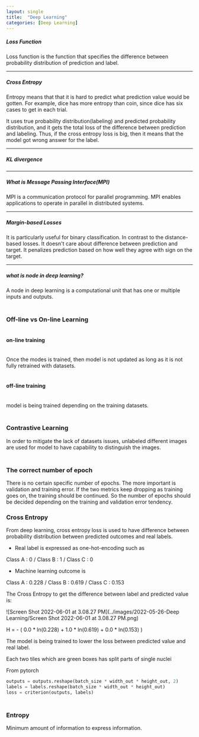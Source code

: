```yaml
---
layout: single
title:  "Deep Learning"
categories: [Deep Learning]
---
```


##### Loss Function

Loss function is the function that specifies the difference between probability distribution of prediction and label. 

------

##### Cross Entropy

Entropy means that that it is hard to predict what prediction value would be gotten. For example, dice has more entropy than coin, since dice has six cases to get in each trial.

It uses true probability distribution(labeling) and predicted probability distribution, and it gets the total loss of the difference between prediction and labeling. Thus, if the cross entropy loss is big, then it means that the model got wrong answer for the label.

------

##### KL divergence



------

##### What is Message Passing Interface(MPI)

MPI is a communication protocol for parallel programming. MPI enables applications to operate in parallel in distributed systems.

------

##### Margin-based Losses

It is particularly useful for binary classification. In contrast to the distance-based losses. It doesn't care about difference between prediction and target. It penalizes prediction based on how well they agree with sign on the target.

------

##### what is node in deep learning?

A node in deep learning is a computational unit that has one or multiple inputs and outputs.

### <br>Off-line vs On-line Learning

#### <br>on-line training

<br>Once the modes is trained, then model is not updated as long as it is not fully retrained with datasets.

#### <br>off-line training

<br>model is being trained depending on the training datasets.



### <br>Contrastive Learning

In order to mitigate the lack of datasets issues, unlabeled different images are used for model to have capability to distinguish the images.



### <br>The correct number of epoch

There is no certain specific number of epochs. The more important is validation and training error. If the two metrics keep dropping as training goes on, the training should be continued. So the number of epochs should be decided depending on the training and validation error tendency.



### Cross Entropy

From deep learning, cross entropy loss is used to have difference between probability distribution between predicted outcomes and real labels.

- Real label is expressed as one-hot-encoding such as

Class A : 0 / Class B : 1 / Class C : 0



- Machine learning outcome is 

Class A : 0.228 / Class B : 0.619 / Class C : 0.153



The Cross Entropy to get the difference between label and predicted value is:

![Screen Shot 2022-06-01 at 3.08.27 PM](../images/2022-05-26-Deep Learning/Screen Shot 2022-06-01 at 3.08.27 PM.png)



H = - ( 0.0 * ln(0.228) + 1.0 * ln(0.619) + 0.0 * ln(0.153) )

The model is being trained to lower the loss between predicted value and real label.

Each two tiles which are green boxes has split parts of single nuclei



From pytorch

```python
outputs = outputs.reshape(batch_size * width_out * height_out, 2)
labels = labels.reshape(batch_size * width_out * height_out)
loss = criterion(outputs, labels)
```





### <br>Entropy

Minimum amount of information to express information.



 
